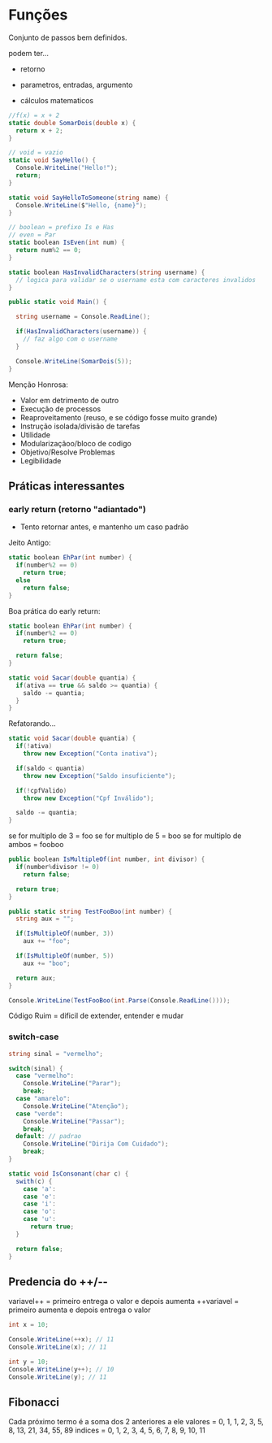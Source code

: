 # Funções



Conjunto de passos bem definidos.

podem ter...

- retorno
- parametros, entradas, argumento

- cálculos matematicos

```cs
//f(x) = x + 2
static double SomarDois(double x) {
  return x + 2;
}

// void = vazio
static void SayHello() {
  Console.WriteLine("Hello!");
  return;
}

static void SayHelloToSomeone(string name) {
  Console.WriteLine($"Hello, {name}");
}

// boolean = prefixo Is e Has
// even = Par
static boolean IsEven(int num) {
  return num%2 == 0;
}

static boolean HasInvalidCharacters(string username) {
  // logica para validar se o username esta com caracteres invalidos
}

public static void Main() {

  string username = Console.ReadLine();

  if(HasInvalidCharacters(username)) {
    // faz algo com o username
  }

  Console.WriteLine(SomarDois(5));
}
```

Menção Honrosa:

- Valor em detrimento de outro
- Execução de processos
- Reaproveitamento (reuso, e se código fosse muito grande)
- Instrução isolada/divisão de tarefas
- Utilidade
- Modularizaçãoo/bloco de codigo
- Objetivo/Resolve Problemas
- Legibilidade

## Práticas interessantes

### early return (retorno "adiantado")

- Tento retornar antes, e mantenho um caso padrão

Jeito Antigo:

```cs
static boolean EhPar(int number) {
  if(number%2 == 0)
    return true;
  else
    return false;
}
```

Boa prática do early return:

```cs
static boolean EhPar(int number) {
  if(number%2 == 0)
    return true;

  return false;
}
```

```cs
static void Sacar(double quantia) {
  if(ativa == true && saldo >= quantia) {
    saldo -= quantia;
  }
}
```

Refatorando...

```cs
static void Sacar(double quantia) {
  if(!ativa)
    throw new Exception("Conta inativa");

  if(saldo < quantia)
    throw new Exception("Saldo insuficiente");

  if(!cpfValido)
    throw new Exception("Cpf Inválido");

  saldo -= quantia;
}
```

se for multiplo de 3 = foo
se for multiplo de 5 = boo
se for multiplo de ambos = fooboo

```cs
public boolean IsMultipleOf(int number, int divisor) {
  if(number%divisor != 0)
    return false;

  return true;
}

public static string TestFooBoo(int number) {
  string aux = "";

  if(IsMultipleOf(number, 3))
    aux += "foo";

  if(IsMultipleOf(number, 5))
    aux += "boo";

  return aux;
}

Console.WriteLine(TestFooBoo(int.Parse(Console.ReadLine())));
```

Código Ruim = dificil de extender, entender e mudar

### switch-case

```cs
string sinal = "vermelho";

switch(sinal) {
  case "vermelho":
    Console.WriteLine("Parar");
    break;
  case "amarelo":
    Console.WriteLine("Atenção");
  case "verde":
    Console.WriteLine("Passar");
    break;
  default: // padrao
    Console.WriteLine("Dirija Com Cuidado");
    break;
}
```

```cs
static void IsConsonant(char c) {
  swith(c) {
    case 'a':
    case 'e':
    case 'i':
    case 'o':
    case 'u':
      return true;
  }

  return false;
}
```

## Predencia do ++/--

variavel++ = primeiro entrega o valor e depois aumenta
++variavel = primeiro aumenta e depois entrega o valor

```cs
int x = 10;

Console.WriteLine(++x); // 11
Console.WriteLine(x); // 11

int y = 10;
Console.WriteLine(y++); // 10
Console.WriteLine(y); // 11
```

## Fibonacci

Cada próximo termo é a soma dos 2 anteriores a ele
valores = 0, 1, 1, 2, 3, 5, 8, 13, 21, 34, 55, 89
indices = 0, 1, 2, 3, 4, 5, 6,  7,  8,  9, 10, 11

